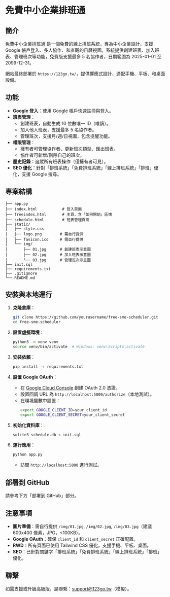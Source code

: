 # 免費中小企業排班通

## 簡介
免費中小企業排班通 是一個免費的線上排班系統，專為中小企業設計，支援 Google 帳戶登入、多人協作、和直觀的日曆視圖。系統提供創建班表、加入班表、管理班次等功能，免費版支援最多 5 名協作者，日期範圍為 2025-01-01 至 2099-12-31。

網站最終部署於 `https://123go.tw/`，提供響應式設計，適配手機、平板、和桌面設備。

## 功能
- **Google 登入**：使用 Google 帳戶快速註冊與登入。
- **班表管理**：
  - 創建班表，自動生成 10 位數唯一 ID（唯讀）。
  - 加入他人班表，支援最多 5 名協作者。
  - 管理班次，支援月/週/日視圖，包含提醒功能。
- **權限管理**：
  - 擁有者可管理協作者、更新班次類型、匯出班表。
  - 協作者可新增/刪除自己的班次。
- **歷史記錄**：追蹤所有班表操作（僅擁有者可見）。
- **SEO 優化**：針對「排班系統」「免費排班系統」「線上排班系統」「排班」優化，支援 Google 搜尋。

## 專案結構
```
├── app.py
├── index.html           # 登入頁面
├── freeindex.html       # 主頁，含「如何開始」區塊
├── schedule.html        # 班表管理頁面
├── static/
│   ├── style.css
│   ├── logo.png        # 需自行提供
│   ├── favicon.ico     # 需自行提供
│   └── img/
│       ├── 01.jpg      # 創建班表示意圖
│       ├── 02.jpg      # 加入班表示意圖
│       └── 03.jpg      # 管理班次示意圖
├── init.sql
├── requirements.txt
├── .gitignore
└── README.md
```

## 安裝與本地運行
1. **克隆倉庫**：
   ```bash
   git clone https://github.com/yourusername/free-sme-scheduler.git
   cd free-sme-scheduler
   ```

2. **設置虛擬環境**：
   ```bash
   python3 -m venv venv
   source venv/bin/activate  # Windows: venv\Scripts\activate
   ```

3. **安裝依賴**：
   ```bash
   pip install -r requirements.txt
   ```

4. **設置 Google OAuth**：
   - 在 [Google Cloud Console](https://console.cloud.google.com/) 創建 OAuth 2.0 憑證。
   - 設置回調 URL 為 `http://localhost:5000/authorize`（本地測試）。
   - 在環境變數中設置：
     ```bash
     export GOOGLE_CLIENT_ID=your_client_id
     export GOOGLE_CLIENT_SECRET=your_client_secret
     ```

5. **初始化資料庫**：
   ```bash
   sqlite3 schedule.db < init.sql
   ```

6. **運行應用**：
   ```bash
   python app.py
   ```
   - 訪問 `http://localhost:5000` 進行測試。

## 部署到 GitHub
請參考下方「部署到 GitHub」部分。

## 注意事項
- **圖片準備**：需自行提供 `/img/01.jpg`, `/img/02.jpg`, `/img/03.jpg`（建議 600x400 像素，JPG，<100KB）。
- **Google OAuth**：確保 `client_id` 和 `client_secret` 正確配置。
- **RWD**：所有頁面已使用 Tailwind CSS 優化，支援手機、平板、桌面。
- **SEO**：已針對關鍵字「排班系統」「免費排班系統」「線上排班系統」「排班」優化。

## 聯繫
如需支援或升級高級版，請聯繫：support@123go.tw（模擬）。